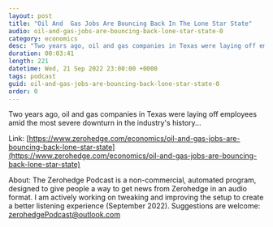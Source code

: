 ```yaml
---
layout: post
title: "Oil And  Gas Jobs Are Bouncing Back In The Lone Star State"
audio: oil-and-gas-jobs-are-bouncing-back-lone-star-state-0
category: economics
desc: "Two years ago, oil and gas companies in Texas were laying off employees amid the most severe downturn in the industry's history..."
duration: 00:03:41
length: 221
datetime: Wed, 21 Sep 2022 23:00:00 +0000
tags: podcast
guid: oil-and-gas-jobs-are-bouncing-back-lone-star-state-0
order: 0
---
```

Two years ago, oil and gas companies in Texas were laying off employees amid the most severe downturn in the industry's history...

Link: [https://www.zerohedge.com/economics/oil-and-gas-jobs-are-bouncing-back-lone-star-state](https://www.zerohedge.com/economics/oil-and-gas-jobs-are-bouncing-back-lone-star-state)

About: The Zerohedge Podcast is a non-commercial, automated program, designed to give people a way to get news from Zerohedge in an audio format.  I am actively working on tweaking and improving the setup to create a better listening experience (September 2022).  Suggestions are welcome: [zerohedgePodcast@outlook.com](mailto:zerohedgePodcast@outlook.com)